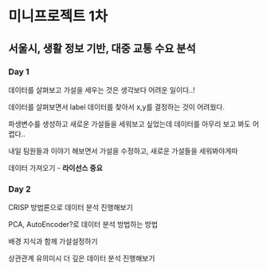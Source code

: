 # 미니프로젝트 1차

## 서울시, 생활 정보 기반, 대중 교통 수요 분석

### Day 1

  데이터를 살펴보고 가설을 세우는 것은 생각보다 어려운 일이다..!
  
  데이터를 살펴보면서 label 데이터를 찾아서 x,y를 결정하는 것이 어려웠다.

  파생변수를 생성하고 새로운 가설들을 세워보고 싶었는데
  데이터를 아무리 보고 봐도 어렵다..

  내일 팀원들과 이야기 해보면서 가설을 수정하고,
  새로운 가설들을 세워봐야게따

  데이터 가져오기 - **라이선스 중요**
  
### Day 2

  CRISP 방법론으로 데이터 분석 진행해보기
  
  PCA, AutoEncoder?로 데이터 분석 방법하는 방법
  
  배경 지식과 함께 가설설정하기
  
  상관관계 유의미시 더 깊은 데이터 분석 진행해보기
